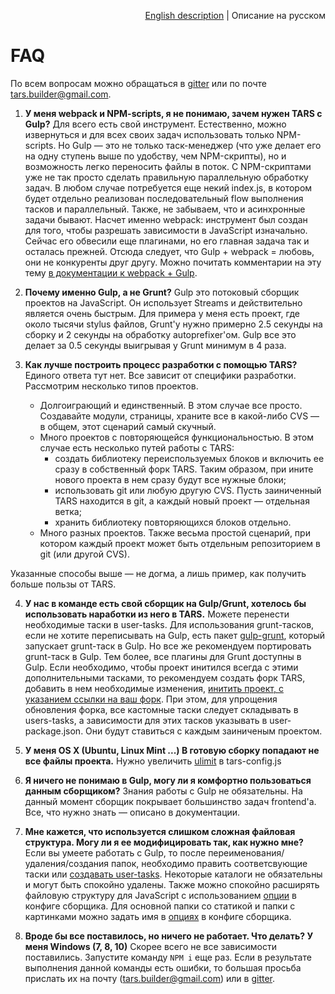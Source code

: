 <p align="right">
<a href="../en/faq.md">English description</a> | Описание на русском
</p>

# FAQ

По всем вопросам можно обращаться в [gitter](https://gitter.im/tars/tars?utm_source=badge&utm_medium=badge&utm_campaign=pr-badge) или по почте [tars.builder@gmail.com](mailto:tars.builder@gmail.com).

1. **У меня webpack и NPM-scripts, я не понимаю, зачем нужен TARS с Gulp?**
Для всего есть свой инструмент. Естественно, можно извернуться и для всех своих задач использовать только NPM-scripts. Но Gulp — это не только таск-менеджер (что уже делает его на одну ступень выше по удобству, чем NPM-скрипты), но и возможность легко переносить файлы в поток. С NPM-скриптами уже не так просто сделать правильную параллельную обработку задач. В любом случае потребуется еще некий index.js, в котором будет отдельно реализован последовательный flow выполнения тасков и параллельный. Также, не забываем, что и асинхронные задачи бывают.
Насчет именно webpack: инструмент был создан для того, чтобы разрешать зависимости в JavaScript изначально. Сейчас его обвесили еще плагинами, но его главная задача так и осталась прежней. Отсюда следует, что Gulp + webpack = любовь, они не конкуренты друг другу.
Можно почитать комментарии на эту тему [в документации к webpack + Gulp](http://webpack.github.io/docs/usage-with-gulp.html).

2. **Почему именно Gulp, а не Grunt?**
Gulp это потоковый сборщик проектов на JavaScript. Он использует Streams и действительно является очень быстрым. Для примера у меня есть проект, где около тысячи stylus файлов, Grunt'у нужно примерно 2.5 секунды на сборку и 2 секунды на обработку autoprefixer'ом. Gulp все это делает за 0.5 секунды выигрывая у Grunt минимум в 4 раза.

3. **Как лучше построить процесс разработки с помощью TARS?**
Единого ответа тут нет. Все зависит от специфики разработки. Рассмотрим несколько типов проектов.
    * Долгоиграющий и единственный. В этом случае все просто. Создавайте модули, страницы, храните все в какой-либо CVS — в общем, этот сценарий самый скучный.
    * Много проектов с повторяющейся функциональностью. В этом случае есть несколько путей работы с TARS:
        - создать библиотеку переиспользуемых блоков и включить ее сразу в собственный форк TARS. Таким образом, при ините нового проекта в нем сразу будут все нужные блоки;
        - использовать git или любую другую CVS. Пусть заиниченный TARS находится в git, а каждый новый проект — отдельная ветка;
        - хранить библиотеку повторяющихся блоков отдельно.
    * Много разных проектов. Также весьма простой сценарий, при котором каждый проект может быть отдельным репозиторием в git (или другой CVS).

Указанные способы выше — не догма, а лишь пример, как получить больше пользы от TARS.

4. **У нас в команде есть свой сборщик на Gulp/Grunt, хотелось бы использовать наработки из него в TARS.**
Можете перенести необходимые таски в user-tasks. Для использования grunt-тасков, если не хотите переписывать на Gulp, есть пакет [gulp-grunt](https://www.NPMjs.com/package/gulp-grunt), который запускает grunt-таск в Gulp. Но все же рекомендуем портировать grunt-таск в Gulp. Тем более, все плагины для Grunt доступны в Gulp. Если необходимо, чтобы проект инитился всегда с этими дополнительными тасками, то рекомендуем создать форк TARS, добавить в нем необходимые изменения, [инитить проект, с указанием ссылки на ваш форк](https://github.com/tars/tars-cli/blob/master/docs/ru/commands.md#tars-init). При этом, для упрощения обновления форка, все кастомные таски следует складывать в users-tasks, а зависимости для этих тасков указывать в user-package.json. Они будут ставиться с каждым заиниченым проектом.

5. **У меня OS X (Ubuntu, Linux Mint ...) В готовую сборку попадают не все файлы проекта.**
Нужно увеличить [ulimit](options.md#ulimit) в tars-config.js

6. **Я ничего не понимаю в Gulp, могу ли я комфортно пользоваться данным сборщиком?**
Знания работы с Gulp не обязательны. На данный момент сборщик покрывает большинство задач frontend'а. Все, что нужно знать — описано в документации.

7. **Мне кажется, что используется слишком сложная файловая структура. Могу ли я ее модифицировать так, как нужно мне?**
Если вы умеете работать с Gulp, то после переименования/удаления/создания папок, необходимо править соответсвующие таски или [создавать user-tasks](tasks.md). Некоторые каталоги не обязательны и могут быть спокойно удалены.
Также можно спокойно расширять файловую структуру для JavaScript с использованием [опции](options.md#jspathstoconcatbeforemodulesjs-%D0%B8-jspathstoconcataftermodulesjs) в конфиге сборщика.
Для основной папки со статикой и папки с картинками можно задать имя в [опциях](options.md#fs) в конфиге сборщика.

8. **Вроде бы все поставилось, но ничего не работает. Что делать? У меня Windows (7, 8, 10)**
Скорее всего не все зависимости поставились. Запустите команду `NPM i` еще раз.
Если в результате выполнения данной команды есть ошибки, то большая просьба прислать их на почту ([tars.builder@gmail.com](mailto:tars.builder@gmail.com)) или в [gitter](https://gitter.im/tars/tars?utm_source=badge&utm_medium=badge&utm_campaign=pr-badge).
